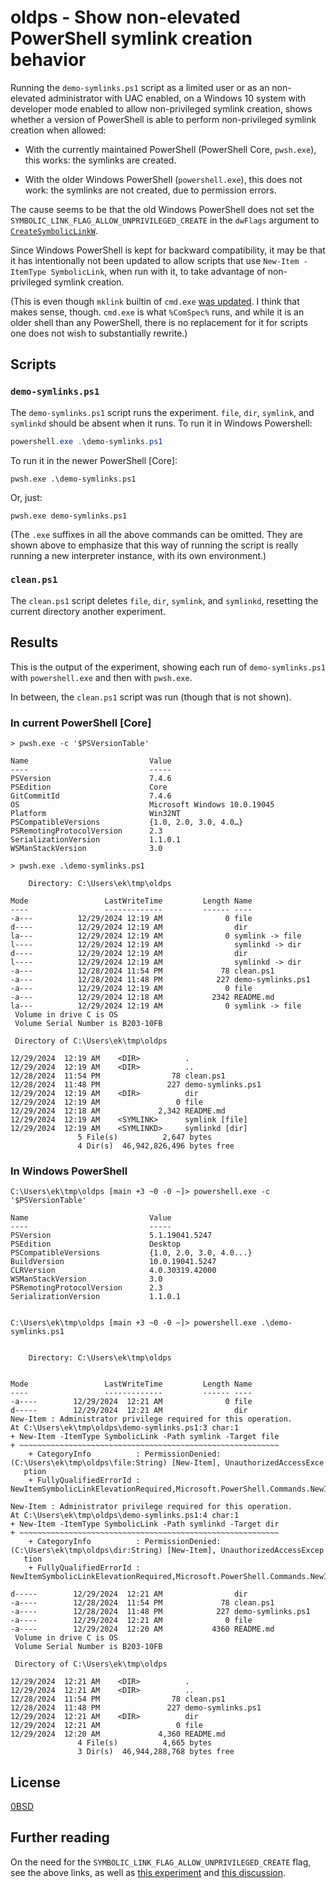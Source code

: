 # oldps - Show non-elevated PowerShell symlink creation behavior

Running the `demo-symlinks.ps1` script as a limited user or as an non-elevated
administrator with UAC enabled, on a Windows 10 system with developer mode
enabled to allow non-privileged symlink creation, shows whether a version of
PowerShell is able to perform non-privileged symlink creation when allowed:

- With the currently maintained PowerShell (PowerShell Core, `pwsh.exe`), this
  works: the symlinks are created.

- With the older  Windows PowerShell (`powershell.exe`), this does not work:
  the symlinks are not created, due to permission errors.

The cause seems to be that the old Windows PowerShell does not set the
`SYMBOLIC_LINK_FLAG_ALLOW_UNPRIVILEGED_CREATE` in the `dwFlags` argument to
[`CreateSymbolicLinkW`](https://learn.microsoft.com/en-us/windows/win32/api/winbase/nf-winbase-createsymboliclinkw).

Since Windows PowerShell is kept for backward compatibility, it may be that it
has intentionally not been updated to allow scripts that use
`New-Item -ItemType SymbolicLink`, when run with it, to take advantage of
non-privileged symlink creation.

(This is even though `mklink` builtin of `cmd.exe`
[was updated](https://blogs.windows.com/windowsdeveloper/2016/12/02/symlinks-windows-10/).
I think that makes sense, though. `cmd.exe` is what `%ComSpec%` runs, and while
it is an older shell than any PowerShell, there is no replacement for it for
scripts one does not wish to substantially rewrite.)

## Scripts

### `demo-symlinks.ps1`

The `demo-symlinks.ps1` script runs the experiment. `file`, `dir`, `symlink`,
and `symlinkd` should be absent when it runs. To run it in Windows Powershell:

```powershell
powershell.exe .\demo-symlinks.ps1
```

To run it in the newer PowerShell \[Core\]:

```pwsh
pwsh.exe .\demo-symlinks.ps1
```

Or, just:

```pwsh
pwsh.exe demo-symlinks.ps1
```

(The `.exe` suffixes in all the above commands can be omitted. They are shown
above to emphasize that this way of running the script is really running a new
interpreter instance, with its own environment.)

### `clean.ps1`

The `clean.ps1` script deletes `file`, `dir`, `symlink`, and `symlinkd`,
resetting the current directory another experiment.

## Results

This is the output of the experiment, showing each run of `demo-symlinks.ps1`
with `powershell.exe` and then with `pwsh.exe`.

In between, the `clean.ps1` script was run (though that is not shown).

### In current PowerShell \[Core\]

```text
> pwsh.exe -c '$PSVersionTable'

Name                           Value
----                           -----
PSVersion                      7.4.6
PSEdition                      Core
GitCommitId                    7.4.6
OS                             Microsoft Windows 10.0.19045
Platform                       Win32NT
PSCompatibleVersions           {1.0, 2.0, 3.0, 4.0…}
PSRemotingProtocolVersion      2.3
SerializationVersion           1.1.0.1
WSManStackVersion              3.0

> pwsh.exe .\demo-symlinks.ps1

    Directory: C:\Users\ek\tmp\oldps

Mode                 LastWriteTime         Length Name
----                 -------------         ------ ----
-a---          12/29/2024 12:19 AM              0 file
d----          12/29/2024 12:19 AM                dir
la---          12/29/2024 12:19 AM              0 symlink -> file
l----          12/29/2024 12:19 AM                symlinkd -> dir
d----          12/29/2024 12:19 AM                dir
l----          12/29/2024 12:19 AM                symlinkd -> dir
-a---          12/28/2024 11:54 PM             78 clean.ps1
-a---          12/28/2024 11:48 PM            227 demo-symlinks.ps1
-a---          12/29/2024 12:19 AM              0 file
-a---          12/29/2024 12:18 AM           2342 README.md
la---          12/29/2024 12:19 AM              0 symlink -> file
 Volume in drive C is OS
 Volume Serial Number is B203-10FB

 Directory of C:\Users\ek\tmp\oldps

12/29/2024  12:19 AM    <DIR>          .
12/29/2024  12:19 AM    <DIR>          ..
12/28/2024  11:54 PM                78 clean.ps1
12/28/2024  11:48 PM               227 demo-symlinks.ps1
12/29/2024  12:19 AM    <DIR>          dir
12/29/2024  12:19 AM                 0 file
12/29/2024  12:18 AM             2,342 README.md
12/29/2024  12:19 AM    <SYMLINK>      symlink [file]
12/29/2024  12:19 AM    <SYMLINKD>     symlinkd [dir]
               5 File(s)          2,647 bytes
               4 Dir(s)  46,942,826,496 bytes free
```

### In Windows PowerShell

```text
C:\Users\ek\tmp\oldps [main +3 ~0 -0 ~]> powershell.exe -c '$PSVersionTable'

Name                           Value
----                           -----
PSVersion                      5.1.19041.5247
PSEdition                      Desktop
PSCompatibleVersions           {1.0, 2.0, 3.0, 4.0...}
BuildVersion                   10.0.19041.5247
CLRVersion                     4.0.30319.42000
WSManStackVersion              3.0
PSRemotingProtocolVersion      2.3
SerializationVersion           1.1.0.1


C:\Users\ek\tmp\oldps [main +3 ~0 -0 ~]> powershell.exe .\demo-symlinks.ps1


    Directory: C:\Users\ek\tmp\oldps


Mode                 LastWriteTime         Length Name
----                 -------------         ------ ----
-a----        12/29/2024  12:21 AM              0 file
d-----        12/29/2024  12:21 AM                dir
New-Item : Administrator privilege required for this operation.
At C:\Users\ek\tmp\oldps\demo-symlinks.ps1:3 char:1
+ New-Item -ItemType SymbolicLink -Path symlink -Target file
+ ~~~~~~~~~~~~~~~~~~~~~~~~~~~~~~~~~~~~~~~~~~~~~~~~~~~~~~~~~~
    + CategoryInfo          : PermissionDenied: (C:\Users\ek\tmp\oldps\file:String) [New-Item], UnauthorizedAccessExce
   ption
    + FullyQualifiedErrorId : NewItemSymbolicLinkElevationRequired,Microsoft.PowerShell.Commands.NewItemCommand

New-Item : Administrator privilege required for this operation.
At C:\Users\ek\tmp\oldps\demo-symlinks.ps1:4 char:1
+ New-Item -ItemType SymbolicLink -Path symlinkd -Target dir
+ ~~~~~~~~~~~~~~~~~~~~~~~~~~~~~~~~~~~~~~~~~~~~~~~~~~~~~~~~~~
    + CategoryInfo          : PermissionDenied: (C:\Users\ek\tmp\oldps\dir:String) [New-Item], UnauthorizedAccessExcep
   tion
    + FullyQualifiedErrorId : NewItemSymbolicLinkElevationRequired,Microsoft.PowerShell.Commands.NewItemCommand

d-----        12/29/2024  12:21 AM                dir
-a----        12/28/2024  11:54 PM             78 clean.ps1
-a----        12/28/2024  11:48 PM            227 demo-symlinks.ps1
-a----        12/29/2024  12:21 AM              0 file
-a----        12/29/2024  12:20 AM           4360 README.md
 Volume in drive C is OS
 Volume Serial Number is B203-10FB

 Directory of C:\Users\ek\tmp\oldps

12/29/2024  12:21 AM    <DIR>          .
12/29/2024  12:21 AM    <DIR>          ..
12/28/2024  11:54 PM                78 clean.ps1
12/28/2024  11:48 PM               227 demo-symlinks.ps1
12/29/2024  12:21 AM    <DIR>          dir
12/29/2024  12:21 AM                 0 file
12/29/2024  12:20 AM             4,360 README.md
               4 File(s)          4,665 bytes
               3 Dir(s)  46,944,288,768 bytes free
```

## License

[0BSD](LICENSE)

## Further reading

On the need for the `SYMBOLIC_LINK_FLAG_ALLOW_UNPRIVILEGED_CREATE` flag, see
the above links, as well as
[this experiment](https://github.com/EliahKagan/symlink) and
[this discussion](https://github.com/GitoxideLabs/gitoxide/pull/1374#issuecomment-2558260224).
